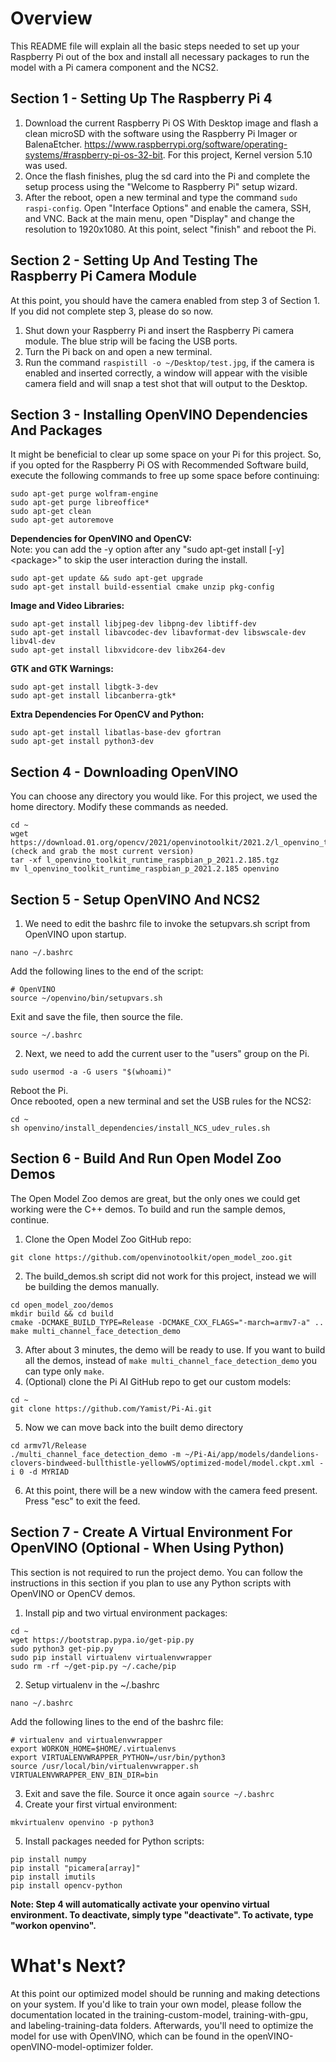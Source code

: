 # Overview
This README file will explain all the basic steps needed to set up your Raspberry Pi out of the box and install all necessary packages to run the model with a Pi camera component and the NCS2.

## Section 1 - Setting Up The Raspberry Pi 4 
1.	Download the current Raspberry Pi OS With Desktop image and flash a clean microSD with the software using the Raspberry Pi Imager or BalenaEtcher.
https://www.raspberrypi.org/software/operating-systems/#raspberry-pi-os-32-bit. For this project, Kernel version 5.10 was used. 
2. Once the flash finishes, plug the sd card into the Pi and complete the setup process using the "Welcome to Raspberry Pi" setup wizard.
3. After the reboot, open a new terminal and type the command ```sudo raspi-config```. Open "Interface Options" and enable the camera, SSH, and VNC. Back at the main menu, open "Display" and change the resolution to 1920x1080. At this point, select "finish" and reboot the Pi.

## Section 2 - Setting Up And Testing The Raspberry Pi Camera Module
At this point, you should have the camera enabled from step 3 of Section 1. If you did not complete step 3, please do so now. 
1. Shut down your Raspberry Pi and insert the Raspberry Pi camera module. The blue strip will be facing the USB ports.
2. Turn the Pi back on and open a new terminal.
3. Run the command ```raspistill -o ~/Desktop/test.jpg```, if the camera is enabled and inserted correctly, a window will appear with the visible camera field and will snap a test shot that will output to the Desktop. 

## Section 3 - Installing OpenVINO Dependencies And Packages
It might be beneficial to clear up some space on your Pi for this project. So, if you opted for the Raspberry Pi OS with Recommended Software build, execute the following commands to free up some space before continuing:
```
sudo apt-get purge wolfram-engine
sudo apt-get purge libreoffice*
sudo apt-get clean
sudo apt-get autoremove
```
**Dependencies for OpenVINO and OpenCV:**<br>
Note: you can add the -y option after any "sudo apt-get install [-y] \<package\>" to skip the user interaction during the install.
```
sudo apt-get update && sudo apt-get upgrade
sudo apt-get install build-essential cmake unzip pkg-config
```
**Image and Video Libraries:**<br>
```
sudo apt-get install libjpeg-dev libpng-dev libtiff-dev
sudo apt-get install libavcodec-dev libavformat-dev libswscale-dev libv4l-dev
sudo apt-get install libxvidcore-dev libx264-dev
```

**GTK and GTK Warnings:**<br>
```
sudo apt-get install libgtk-3-dev
sudo apt-get install libcanberra-gtk*
```

**Extra Dependencies For OpenCV and Python:**<br>
```
sudo apt-get install libatlas-base-dev gfortran
sudo apt-get install python3-dev
```

## Section 4 - Downloading OpenVINO
You can choose any directory you would like. For this project, we used the home directory. Modify these commands as needed.<br>
```
cd ~
wget https://download.01.org/opencv/2021/openvinotoolkit/2021.2/l_openvino_toolkit_runtime_raspbian_p_2021.2.185.tgz (check and grab the most current version)
tar -xf l_openvino_toolkit_runtime_raspbian_p_2021.2.185.tgz
mv l_openvino_toolkit_runtime_raspbian_p_2021.2.185 openvino
```

## Section 5 - Setup OpenVINO And NCS2
1. We need to edit the bashrc file to invoke the setupvars.sh script from OpenVINO upon startup. 
```
nano ~/.bashrc
```
Add the following lines to the end of the script:
``` 
# OpenVINO
source ~/openvino/bin/setupvars.sh
```
Exit and save the file, then source the file.
```
source ~/.bashrc
```
2. Next, we need to add the current user to the "users" group on the Pi.
```
sudo usermod -a -G users "$(whoami)"
```
Reboot the Pi.<br>
Once rebooted, open a new terminal and set the USB rules for the NCS2:
```
cd ~
sh openvino/install_dependencies/install_NCS_udev_rules.sh
```
## Section 6 - Build And Run Open Model Zoo Demos
The Open Model Zoo demos are great, but the only ones we could get working were the C++ demos. To build and run the sample demos, continue.
1. Clone the Open Model Zoo GitHub repo:
```
git clone https://github.com/openvinotoolkit/open_model_zoo.git
```
2. The build_demos.sh script did not work for this project, instead we will be building the demos manually.
```
cd open_model_zoo/demos
mkdir build && cd build
cmake -DCMAKE_BUILD_TYPE=Release -DCMAKE_CXX_FLAGS="-march=armv7-a" ..
make multi_channel_face_detection_demo
```
3. After about 3 minutes, the demo will be ready to use. If you want to build all the demos, instead of ```make multi_channel_face_detection_demo``` you can type only ```make```.
4. (Optional) clone the Pi AI GitHub repo to get our custom models:
```
cd ~
git clone https://github.com/Yamist/Pi-Ai.git
```
5. Now we can move back into the built demo directory
```
cd armv7l/Release
./multi_channel_face_detection_demo -m ~/Pi-Ai/app/models/dandelions-clovers-bindweed-bullthistle-yellowWS/optimized-model/model.ckpt.xml -i 0 -d MYRIAD
```
6. At this point, there will be a new window with the camera feed present. Press "esc" to exit the feed.

## Section 7 - Create A Virtual Environment For OpenVINO (Optional - When Using Python)
This section is not required to run the project demo. You can follow the instructions in this section if you plan to use any Python scripts with OpenVINO or OpenCV demos. 

1. Install pip and two virtual environment packages:<br>
```
cd ~
wget https://bootstrap.pypa.io/get-pip.py
sudo python3 get-pip.py
sudo pip install virtualenv virtualenvwrapper
sudo rm -rf ~/get-pip.py ~/.cache/pip
```
2. Setup virtualenv in the ~/.bashrc
```
nano ~/.bashrc
```
Add the following lines to the end of the bashrc file:
```
# virtualenv and virtualenvwrapper
export WORKON_HOME=$HOME/.virtualenvs
export VIRTUALENVWRAPPER_PYTHON=/usr/bin/python3
source /usr/local/bin/virtualenvwrapper.sh
VIRTUALENVWRAPPER_ENV_BIN_DIR=bin
```
3. Exit and save the file. Source it once again ```source ~/.bashrc```
4. Create your first virtual environment:
```
mkvirtualenv openvino -p python3
```
5. Install packages needed for Python scripts:
```
pip install numpy
pip install "picamera[array]"
pip install imutils
pip install opencv-python
```
**Note: Step 4 will automatically activate your openvino virtual environment. To deactivate, simply type "deactivate". To activate, type "workon openvino".**<br>

# What's Next?
At this point our optimized model should be running and making detections on your system. If you'd like to train your own model, please follow the documentation located in the training-custom-model, training-with-gpu, and labeling-training-data folders. Afterwards, you'll need to optimize the model for use with OpenVINO, which can be found in the openVINO-openVINO-model-optimizer folder.

